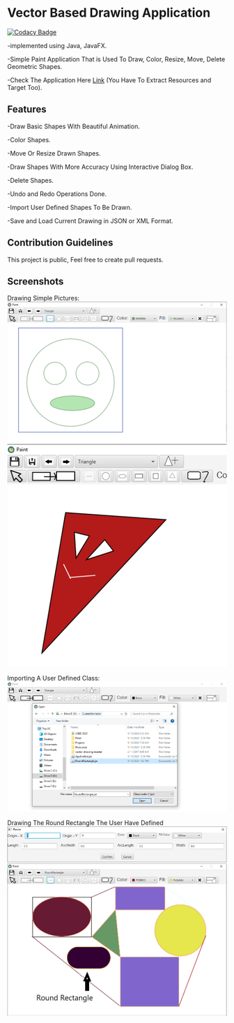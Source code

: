 # Vector Based Drawing Application
[![Codacy Badge](https://api.codacy.com/project/badge/Grade/d1f28e6f29644091b24bea1b7cad6670)](https://www.codacy.com/manual/HydroxideX/Paint?utm_source=github.com&amp;utm_medium=referral&amp;utm_content=HydroxideX/Paint&amp;utm_campaign=Badge_Grade)

-implemented using Java, JavaFX.

-Simple Paint Application That is Used To Draw, Color, Resize, Move, Delete Geometric Shapes.

-Check The Application Here [Link](https://github.com/HydroxideX/Paint/releases/tag/1.0) (You Have To Extract Resources and Target Too).

## Features ##
-Draw Basic Shapes With Beautiful Animation.

-Color Shapes.

-Move Or Resize Drawn Shapes.

-Draw Shapes With More Accuracy Using Interactive Dialog Box.

-Delete Shapes.

-Undo and Redo Operations Done.

-Import User Defined Shapes To Be Drawn.

-Save and Load Current Drawing in JSON or XML Format.

## Contribution Guidelines ##
This project is public, Feel free to create pull requests.

## Screenshots ##
Drawing Simple Pictures:
![picture alt](https://github.com/HydroxideX/Paint/blob/master/screenshots/screenshot_2.PNG)
![picture alt](https://github.com/HydroxideX/Paint/blob/master/screenshots/screenshot_3.PNG)

Importing A User Defined Class:
![picture alt](https://github.com/HydroxideX/Paint/blob/master/screenshots/screenshot_1.png)

Drawing The Round Rectangle The User Have Defined
![picture alt](https://github.com/HydroxideX/Paint/blob/master/screenshots/screenshot_4.png)
![picture alt](https://github.com/HydroxideX/Paint/blob/master/screenshots/screenshot_5.png)
